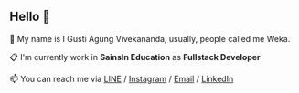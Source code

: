 ## Hello 👋

💬 My name is I Gusti Agung Vivekananda, usually, people called me Weka.

📋 I'm currently work in **SainsIn Education** as **Fullstack Developer**

📫 You can reach me via [LINE](https://line.me/ti/p/~wekananda) / [Instagram](instagram.com/agungvivekananda) / [Email](mailto:igustiagungvivekananda@gmail.com) / [LinkedIn](https://www.linkedin.com/in/i-gusti-agung-vivekananda-8470a8165/)

